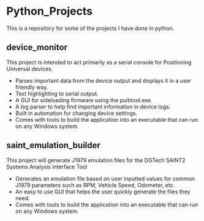 # Python_Projects
This is a repository for some of the projects I have done in python.

## device_monitor
This project is intended to act primarily as a serial console for Positioning Universal devices.
* Parses important data from the device output and displays it in a user friendly way.
* Text highlighting to serial output.
* A GUI for sideloading firmware using the puibtool.exe.
* A log parser to help find important information in device logs.
* Built in automation for changing device settings.
* Comes with tools to build the application into an executable that can run on any Windows system.

## saint_emulation_builder
This project will generate J1979 emulation files for the DGTech SAINT2 Systems Analysis Interface Tool
* Generates an emulation file based on user inputted values for common J1979 parameters such as RPM, Vehicle Speed, Odometer, etc.
* An easy to use GUI that helps the user quickly generate the files they need.
* Comes with tools to build the application into an executable that can run on any Windows system.
